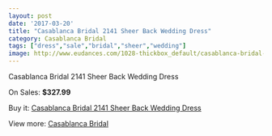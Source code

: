 ```yaml
---
layout: post
date: '2017-03-20'
title: "Casablanca Bridal 2141 Sheer Back Wedding Dress"
category: Casablanca Bridal
tags: ["dress","sale","bridal","sheer","wedding"]
image: http://www.eudances.com/1028-thickbox_default/casablanca-bridal-2141-sheer-back-wedding-dress.jpg
---
```

Casablanca Bridal 2141 Sheer Back Wedding Dress

On Sales: **$327.99**
<a href="https://www.eudances.com/en/casablanca-bridal/369-casablanca-bridal-2141-sheer-back-wedding-dress.html"><amp-img layout="responsive" width="600" height="600" src="//www.eudances.com/1028-thickbox_default/casablanca-bridal-2141-sheer-back-wedding-dress.jpg" alt="Casablanca Bridal 2141 Sheer Back Wedding Dress 0" /></a>
<a href="https://www.eudances.com/en/casablanca-bridal/369-casablanca-bridal-2141-sheer-back-wedding-dress.html"><amp-img layout="responsive" width="600" height="600" src="//www.eudances.com/1029-thickbox_default/casablanca-bridal-2141-sheer-back-wedding-dress.jpg" alt="Casablanca Bridal 2141 Sheer Back Wedding Dress 1" /></a>
<a href="https://www.eudances.com/en/casablanca-bridal/369-casablanca-bridal-2141-sheer-back-wedding-dress.html"><amp-img layout="responsive" width="600" height="600" src="//www.eudances.com/1030-thickbox_default/casablanca-bridal-2141-sheer-back-wedding-dress.jpg" alt="Casablanca Bridal 2141 Sheer Back Wedding Dress 2" /></a>

Buy it: [Casablanca Bridal 2141 Sheer Back Wedding Dress](https://www.eudances.com/en/casablanca-bridal/369-casablanca-bridal-2141-sheer-back-wedding-dress.html "Casablanca Bridal 2141 Sheer Back Wedding Dress")

View more: [Casablanca Bridal](https://www.eudances.com/en/4-casablanca-bridal "Casablanca Bridal")